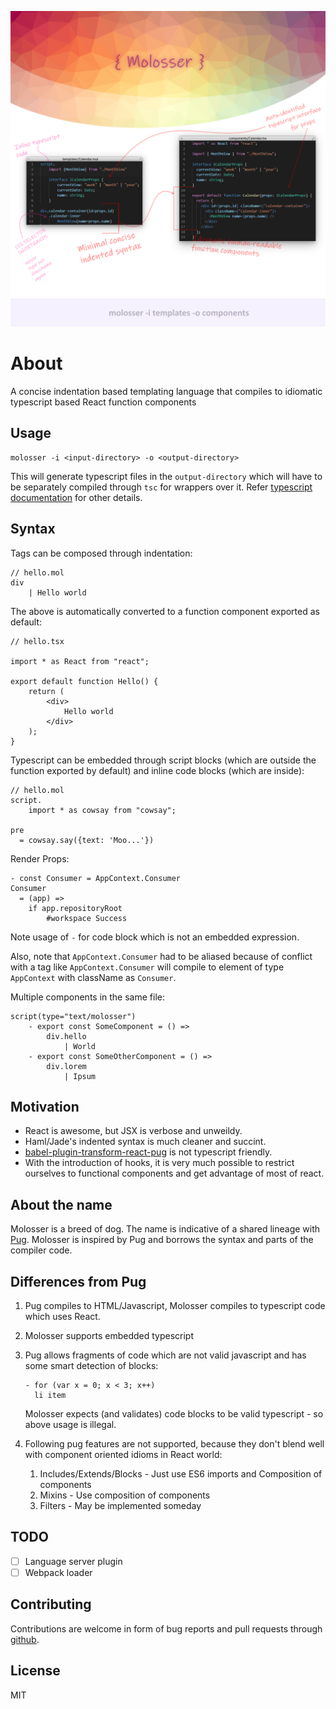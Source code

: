 ![Introduction](https://raw.githubusercontent.com/lorefnon/molosser/master/assets/PrimaryIntroImage.png)
# About

A concise indentation based templating language that compiles to idiomatic typescript based React function components

## Usage

```
molosser -i <input-directory> -o <output-directory>
```

This will generate typescript files in the `output-directory` which will have to be separately compiled
through `tsc` for wrappers over it. Refer [typescript documentation](https://www.typescriptlang.org/docs/handbook/typescript-in-5-minutes.html) for other details.

## Syntax

Tags can be composed through indentation:

```
// hello.mol
div
    | Hello world
```

The above is automatically converted to a function component exported as default:

```
// hello.tsx

import * as React from "react";

export default function Hello() {
    return (
        <div>
            Hello world
        </div>
    );
}
```

Typescript can be embedded through script blocks (which are outside the function exported by default) and inline code blocks (which are inside):

```
// hello.mol
script.
    import * as cowsay from "cowsay";

pre
  = cowsay.say({text: 'Moo...'})
```

Render Props:

```
- const Consumer = AppContext.Consumer
Consumer
  = (app) =>
    if app.repositoryRoot
        #workspace Success
```

Note usage of `-` for code block which is not an embedded expression.

Also, note that `AppContext.Consumer` had to be aliased because of conflict with a tag like `AppContext.Consumer` will compile to element of type `AppContext` with className as `Consumer`.

Multiple components in the same file:

```
script(type="text/molosser")
    - export const SomeComponent = () =>
        div.hello
            | World
    - export const SomeOtherComponent = () =>
        div.lorem
            | Ipsum
```

## Motivation

- React is awesome, but JSX is verbose and unweildy.
- Haml/Jade's indented syntax is much cleaner and succint.
- [babel-plugin-transform-react-pug](https://github.com/pugjs/babel-plugin-transform-react-pug) is not typescript friendly.
- With the introduction of hooks, it is very much possible to restrict ourselves to functional components and get advantage of most of react.

## About the name

Molosser is a breed of dog. The name is indicative of a shared lineage with [Pug](https://pugjs.org).
Molosser is inspired by Pug and borrows the syntax and parts of the compiler code.

## Differences from Pug

1. Pug compiles to HTML/Javascript, Molosser compiles to typescript code which uses React.
2. Molosser supports embedded typescript
3. Pug allows fragments of code which are not valid javascript and has some smart detection of blocks:
   ```
   - for (var x = 0; x < 3; x++)
     li item
   ```
   Molosser expects (and validates) code blocks to be valid typescript - so above usage is illegal.

4. Following pug features are not supported, because they don't blend well with component oriented idioms in React world:
   1. Includes/Extends/Blocks - Just use ES6 imports and Composition of components
   2. Mixins - Use composition of components
   3. Filters - May be implemented someday

## TODO

- [ ] Language server plugin
- [ ] Webpack loader

## Contributing

Contributions are welcome in form of bug reports and pull requests through [github](https://github.com/lorefnon/molosser).

## License

MIT
